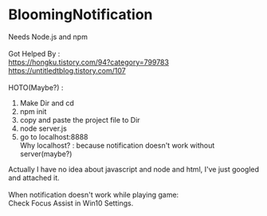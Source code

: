 # BloomingNotification
Needs Node.js and npm <br /> <br />
Got Helped By : <br />
https://hongku.tistory.com/94?category=799783 <br />
https://untitledtblog.tistory.com/107 <br /> <br />
HOTO(Maybe?) :
1. Make Dir and cd <br />
2. npm init <br />
3. copy and paste the project file to Dir<br />
4. node server.js <br />
5. go to localhost:8888 <br />
Why localhost? : because notification doesn't work without server(maybe?)

Actually I have no idea about javascript and node and html, I've just googled and attached it.<br /><br />
When notification doesn't work while playing game:<br />
Check Focus Assist in Win10 Settings. <br />
